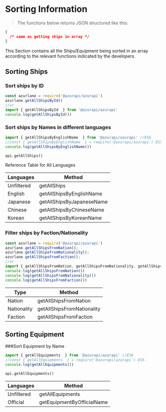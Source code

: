 # Sorting Information
> The functions below returns JSON structured like this:

```json
{
  /* same as getting ships in array */
}
```

This Section contains all the Ships/Equipment being sorted in an array according to the relevant functions indicated by the developers.

## Sorting Ships
### Sort ships by ID
```javascript
const azurlane = require('@azurapi/azurapi')
azurlane.getAllShipsById()
//or
import { getAllShipsById  } from '@azurapi/azurapi'
console.log(getAllShipsById())
```

### Sort ships by Names in different languages
```javascript
import { getAllShipsByEnglishName  } from '@azurapi/azurapi' //ES6
//const { getAllShipsByEnglishName  } = require('@azurapi/azurapi') ES5
console.log(getAllShipsByEnglishName())
```
```python
api.getAllShips()
```
Reference Table for All Languages

| Languages | Method                    |
|-----------|---------------------------|
| Unfiltered| getAllShips               |
| English   | getAllShipsByEnglishName  |
| Japanese  | getAllShipsByJapaneseName |
| Chinese   | getAllShipsByChineseName  |
| Korean    | getAllShipsByKoreanName   |

### Filter ships by Faction/Nationality
```javascript
const azurlane = require('@azurapi/azurapi')
azurlane.getAllShipsFromNation();
azurlane.getAllShipsFromNationality();
azurlane.getAllShipsFromFaction();
//or
import { getAllShipsFromNation, getAllShipsFromNationality, getAllShipsFromFaction } from '@azurapi/azurapi'
console.log(getAllShipsFromNation())
console.log(getAllShipsFromNationality())
console.log(getAllShipsFromFaction())
```

| Type        | Method                    |
|-------------|---------------------------|
| Nation      | getAllShipsFromNation     |
| Nationality | getAllShipsFromNationality|
| Faction     | getAllShipsFromFaction    |

## Sorting Equipment

###Sort Equipment by Name
```javascript
import { getAllEquipments  } from '@azurapi/azurapi' //ES6
//const { getAllEquipments  } = require('@azurapi/azurapi') ES5
console.log(getAllEquipments())
```
```python
api.getAllEquipments()
```
| Languages | Method                    |
|-----------|---------------------------|
| Unfiltered| getAllEquipments          |
| Official  | getEquipmentByOfficialName|
